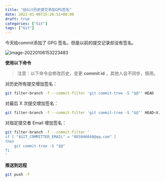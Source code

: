 ```yaml
---
title: "给Git历史提交添加GPG签名"
date: 2022-01-06T15:26:51+08:00
draft: true
categories: ["Git"]
tags: ["Git"]
---
```


今天给commit添加了 GPG 签名，但是以前的提交记录却没有签名。

![image-20220106153223483](https://image.chance.fyi/image-20220106153223483.png)

**使用以下命令**

> 注意：以下命令会修改历史，变更 **commit id** ，其他人会不同步，慎用。

对历史所有提交增加签名：

```bash
git filter-branch -f --commit-filter 'git commit-tree -S "$@"' HEAD
```

对最后 X 次提交增加签名：

```bash
git filter-branch -f --commit-filter 'git commit-tree -S "$@"' HEAD~X..HEAD
```

对指定提交者 Email 增加签名：

```bash
git filter-branch -f --commit-filter '
if [ "$GIT_COMMITTER_EMAIL" = "885046048@qq.com" ]
then
    git commit-tree -S "$@"
fi
'
```

**推送到远程**

```bash
git push -f
```













